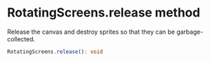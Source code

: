 # RotatingScreens.release method

Release the canvas and destroy sprites so that they can be garbage-collected.

```typescript
RotatingScreens.release(): void
```
